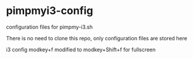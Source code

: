 # pimpmyi3-config
configuration files for pimpmy-i3.sh

There is no need to clone this repo, only configuration files are stored here

i3 config modkey+f  modified to modkey+Shift+f for fullscreen 
